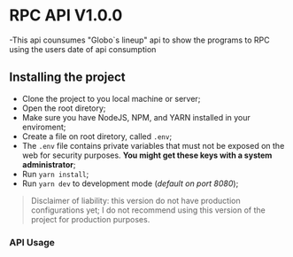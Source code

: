 # RPC API V1.0.0

-This api counsumes "Globo`s lineup" api to show the programs to RPC using the users date of api consumption

## Installing the project

- Clone the project to you local machine or server;
- Open the root diretory;
- Make sure you have NodeJS, NPM, and YARN installed in your enviroment;
- Create a file on root diretory, called `.env`;
- The `.env` file contains private variables that must not be exposed on the web for security purposes. **You might get these keys with a system administrator**;
- Run `yarn install`;
- Run `yarn dev` to development mode (_default on port 8080_);

> Disclaimer of liability: this version do not have production configurations yet; I do not recommend using this version of the project for production purposes.

### API Usage

> 

